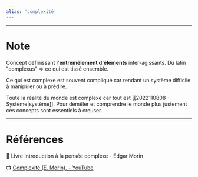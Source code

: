 ```yaml
---
alias: 'complexité'
---
```


---
# Note

Concept définissant l'**entremêlement d'éléments** inter-agissants.
Du latin "complexus" => ce qui est tissé ensemble.

Ce qui est complexe est souvent compliqué car rendant un système difficile à manipuler ou à prédire.

Toute la réalité du monde est complexe car tout est [[2022110808 - Système|système]]. Pour démêler et comprendre le monde plus justement ces concepts sont essentiels à creuser.

---
# Références

📖 Livre Introduction à la pensée complexe - Edgar Morin

📺 [Complexité (E. Morin). - YouTube](https://youtu.be/P2PQ5lSO1qI?list=PLA2fB52yS42eeQajujJL2de7WuvNPfbCl)